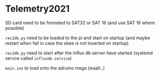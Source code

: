# Telemetry2021

SD card need to be formated to SAT32 or SAT 16 (and use SAT 16 where possible)

`rec2db.py` need to be loaded to the pi and start on startup (and maybe restart when fail in case the xbee is not inserted on startup)

`rec2db.py` need to start after the influx db server have started (systemd servce called `influxdb.service`)

`main.ino` to load onto the adruino mega (waah..)

